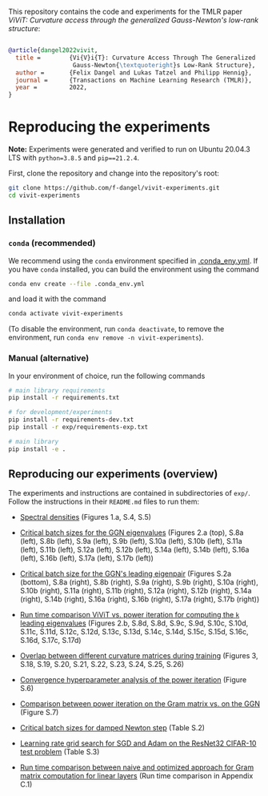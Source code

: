 This repository contains the code and experiments for the TMLR paper *ViViT:
Curvature access through the generalized Gauss-Newton's low-rank structure*:

```bibtex

@article{dangel2022vivit,
  title =        {Vi{V}i{T}: Curvature Access Through The Generalized
                  Gauss-Newton{\textquoteright}s Low-Rank Structure},
  author =       {Felix Dangel and Lukas Tatzel and Philipp Hennig},
  journal =      {Transactions on Machine Learning Research (TMLR)},
  year =         2022,
}

```

# Reproducing the experiments

**Note:** Experiments were generated and verified to run on Ubuntu 20.04.3 LTS
with `python=3.8.5` and `pip==21.2.4`.

First, clone the repository and change into the repository's root:
```bash
git clone https://github.com/f-dangel/vivit-experiments.git
cd vivit-experiments
```

## Installation

### `conda` (recommended)

We recommend using the `conda` environment specified in
[.conda_eny.yml](`conda_eny.yml`). If you have `conda` installed, you can build
the environment using the command
```bash
conda env create --file .conda_env.yml
```

and load it with the command

```bash
conda activate vivit-experiments
```

(To disable the environment, run `conda deactivate`, to remove the environment,
run `conda env remove -n vivit-experiments`).

### Manual (alternative)

In your environment of choice, run the following commands

```bash
# main library requirements
pip install -r requirements.txt

# for development/experiments
pip install -r requirements-dev.txt
pip install -r exp/requirements-exp.txt

# main library
pip install -e .
```

## Reproducing our experiments (overview)

The experiments and instructions are contained in subdirectories of `exp/`.
Follow the instructions in their `README.md` files to run them:

  - [Spectral
    densities](exp/exp10_performance_ggn_evals/README.md#spectral-densities)
    (Figures 1.a, S.4, S.5)

  - [Critical batch sizes for the GGN
    eigenvalues](exp/exp10_performance_ggn_evals/README.md#ggn-eigenvalues)
    (Figures 2.a (top), S.8a (left), S.8b (left), S.9a (left), S.9b (left),
    S.10a (left), S.10b (left), S.11a (left), S.11b (left), S.12a (left), S.12b
    (left), S.14a (left), S.14b (left), S.16a (left), S.16b (left), S.17a
    (left), S.17b (left))

  - [Critical batch size for the GGN's leading
    eigenpair](exp/exp10_performance_ggn_evals/README.md#ggn-top-eigenpair)
    (Figures S.2a (bottom), S.8a (right), S.8b (right), S.9a (right), S.9b
    (right), S.10a (right), S.10b (right), S.11a (right), S.11b (right), S.12a
    (right), S.12b (right), S.14a (right), S.14b (right), S.16a (right), S.16b
    (right), S.17a (right), S.17b (right))

  - [Run time comparison ViViT vs. power iteration for computing the `k` leading
    eigenvalues](exp/exp10_performance_ggn_evals/README.md#runtime-performance)
    (Figures 2.b, S.8d, S.8d, S.9c, S.9d, S.10c, S.10d, S.11c, S.11d, S.12c,
    S.12d, S.13c, S.13d, S.14c, S.14d, S.15c, S.15d, S.16c, S.16d, S.17c, S.17d)

  - [Overlap between different curvature matrices during
    training](exp/exp13_full_batch_monitoring/README.md)
    (Figures 3, S.18, S.19, S.20, S.21, S.22, S.23, S.24, S.25, S.26)

  - [Convergence hyperparameter analysis of the power
    iteration](exp/exp10_performance_ggn_evals/README.md#tolerance-experiment)
    (Figure S.6)

  - [Comparison between power iteration on the Gram matrix vs. on the
    GGN](exp/exp10_performance_ggn_evals/README.md#power-iteration-on-the-gram-matrix-vs-on-the-ggn)
    (Figure S.7)

  - [Critical batch sizes for damped Newton
    step](exp/exp10_performance_ggn_evals/README.md#damped-newton-step)
    (Table S.2)

  - [Learning rate grid search for SGD and Adam on the ResNet32 CIFAR-10 test
    problem](exp/exp15_resnet_gridsearch/README.md)
    (Table S.3)

  - [Run time comparison between naive and optimized approach for Gram matrix
    computation for linear layers](exp/exp17_optimized_gram/README.md)
    (Run time comparison in Appendix C.1)
